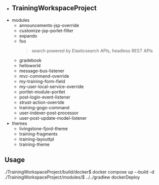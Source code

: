 - ## TrainingWorkspaceProject
- modules
	- announcements-jsp-override
	- customize-jsp-porlet-filter
	- expando
	- foo
		> search powered by Elasticsearch APIs, headless REST APIs 
	- gradebook
	- helloworld
	- message-bus-listener
	- mvc-command-override
	- my-training-form-field
	- my-user-local-service-override
	- portlet-module-portlet
	- post-login-event-listener
	- strust-action-override
	- training-gogo-command
	- user-indexer-post-processor
	- user-post-update-model-listener
- themes
	- livingstone-fjord-theme
	- training-fragments
	- training-layouttpl
	- training-theme
	
## Usage
./TrainingWorkspaceProject/build/docker$ docker compose up --build -d
./TrainingWorkspaceProject/modules/<module>$ ../../gradlew dockerDeploy

